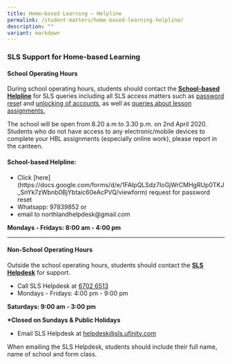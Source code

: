 ```yaml
---
title: Home–based Learning – Helpline
permalink: /student-matters/home-based-learning-helpline/
description: ""
variant: markdown
---
```

<h3><strong>SLS Support for Home-based Learning</strong></h3>
<h4><strong>School Operating Hours</strong></h4>
<p>During school operating hours, students should contact the&nbsp;<strong><u>School-based Helpline</u></strong>&nbsp;for SLS queries including all SLS access matters such as&nbsp;<u>password rese</u>t and&nbsp;<u>unlocking of accounts</u>, as well as&nbsp;<u>queries about lesson assignments.</u></p>
<p>The school will be open from 8.20 a.m to 3.30 p.m. on 2nd April 2020. Students who do not have access to any electronic/mobile devices to complete your HBL assignments (especially online work), please report in the canteen.&nbsp;</p>
<h4><strong>School-based Helpline:</strong></h4>
<ul>
<li>Click [here](https://docs.google.com/forms/d/e/1FAIpQLSdz7IoGjWrCMHgRUp0TKJ_SnYk7zWbnb0BjYbtaic60eAcPVQ/viewform)  request for password reset</li>
<li>Whatsapp: 97839852 or</li>
<li>email to northlandhelpdesk@gmail.com</li>
</ul>
<p><strong>Mondays - Fridays: 8:00 am - 4:00 pm</strong></p>
<hr>
<h4><strong>Non-School Operating Hours</strong></h4>
<p>Outside the school operating hours, students should contact the&nbsp;<strong><u>SLS Helpdesk</u></strong>&nbsp;for support.</p>
<ul>
<li>Call SLS Helpdesk at <u>6702 6513</u></li>
<li>Mondays - Fridays: 4:00 pm - 9:00 pm</li>
</ul>
<p><strong>Saturdays: 9:00 am -&nbsp;3:00 pm</strong></p>
<p><strong>*Closed on Sundays &amp; Public Holidays</strong></p>
<ul>
<li>Email SLS Helpdesk at&nbsp;<a href="mailto:helpdesk@sls.ufinity.com">helpdesk@sls.ufinity.com</a></li>
</ul>
<p>When emailing the SLS Helpdesk, students should include their full name, name of school and form class.</p>